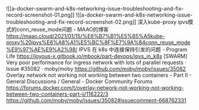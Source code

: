 ![[a-docker-swarm-and-k8s-networking-issue-troubleshooting-and-fix-record-screenshot-01.png]]
![[a-docker-swarm-and-k8s-networking-issue-troubleshooting-and-fix-record-screenshot-02.png]]
深入kube-proxy ipvs模式的conn_reuse_mode问题 - MAAO的博客
https://maao.cloud/2021/01/15/%E6%B7%B1%E5%85%A5kube-proxy%20ipvs%E6%A8%A1%E5%BC%8F%E7%9A%84conn_reuse_mode%E9%97%AE%E9%A2%98/
IPVS 在 k8s 中连接保持引发的问题 - Program Life
https://joyous-x.gitbook.io/mbook/part-devops/ipvs_in_k8s
[SWARM] Very poor performance for ingress network with lots of parallel requests · Issue #35082 · moby/moby
https://github.com/moby/moby/issues/35082
Overlay network not working not working between two containers - Part II - General Discussions / General - Docker Community Forums
https://forums.docker.com/t/overlay-network-not-working-not-working-between-two-containers-part-ii/116222/3
https://github.com/moby/moby/issues/35082#issuecomment-668762331